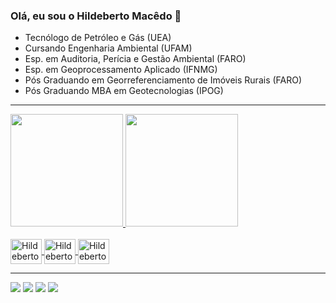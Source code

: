 ### Olá, eu sou o Hildeberto Macêdo 👋

* Tecnólogo de Petróleo e Gás (UEA)
* Cursando Engenharia Ambiental (UFAM)
* Esp. em Auditoria, Perícia e Gestão Ambiental (FARO)
* Esp. em Geoprocessamento Aplicado (IFNMG)
* Pós Graduando em Georreferenciamento de Imóveis Rurais (FARO)
* Pós Graduando MBA em Geotecnologias (IPOG)

___

<div align="left">
  <a href="https://github.com/hidebertomacedo">
  <img height="180em" src="https://github-readme-stats.vercel.app/api?username=hildebertomacedo&show_icons=true&theme=dark&include_all_commits=true&count_private=true"/>
  <img height="180em" src="https://github-readme-stats.vercel.app/api/top-langs/?username=hildebertomacedo&layout=compact&langs_count=7&theme=dark"/>
</div>
  
<div style="display: inline_block"><br>
 <img align="center" alt="Hildeberto-Py" height="40" width="50" src="https://cdn.jsdelivr.net/gh/devicons/devicon/icons/python/python-original-wordmark.svg">
 <img align="center" alt="Hildeberto-SQLServer" height="40" width="50" src="https://cdn.jsdelivr.net/gh/devicons/devicon/icons/microsoftsqlserver/microsoftsqlserver-plain-wordmark.svg">
 <img align="center" alt="Hildeberto-MySQL" height="40" width="50" src="https://cdn.jsdelivr.net/gh/devicons/devicon/icons/mysql/mysql-original-wordmark.svg">
</div>
  
___
  
<div> 
   <a href="https://instagram.com/hildeberto.macedo" target="_blank"><img src="https://img.shields.io/badge/-Instagram-%23E4405F?style=for-the-badge&logo=instagram&logoColor=white" target="_blank"></a>
  <a href = "mailto:hildeberto.filho@hotmail.com"><img src="https://img.shields.io/badge/Microsoft_Outlook-0078D4?style=for-the-badge&logo=microsoft-outlook&logoColor=white" target="_blank"></a>
  <a href="https://www.linkedin.com/in/hildebertomacedo/" target="_blank"><img src="https://img.shields.io/badge/-LinkedIn-%230077B5?style=for-the-badge&logo=linkedin&logoColor=white" target="_blank"></a>
  <a href="https://hildebertomacedo.medium.com/" target="_blank"><img src="https://img.shields.io/badge/Medium-12100E?style=for-the-badge&logo=medium&logoColor=white"_blank"></a>
